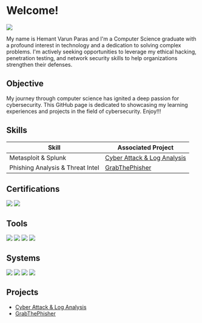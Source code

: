 # Welcome! 
<a href="https://linkedin.com/in/varunparas/"><img src="https://img.shields.io/badge/-LinkedIn-0072b1?&style=for-the-badge&logo=linkedin&logoColor=white" /></a>


My name is Hemant Varun Paras and I'm a Computer Science graduate with a profound interest in technology and a dedication to solving complex problems. I'm actively seeking opportunities to leverage my ethical hacking, penetration testing, and network security skills to help organizations strengthen their defenses.

## Objective

My journey through computer science has ignited a deep passion for cybersecurity. This GitHub page is dedicated to showcasing my learning experiences and projects in the field of cybersecurity. Enjoy!!!

## Skills

| Skill                                         | Associated Project         |
|-----------------------------------------------|----------------------------|
|  Metasploit & Splunk       | <a href = "https://github.com/HemantVarunParas/Cyber-Attacks-and-Log-Analysis-with-VirtualBox-and-Splunk"> Cyber Attack & Log Analysis </a> |
|  Phishing Analysis & Threat Intel     | <a href = "https://github.com/HemantVarunParas/GrabThePhisher-CTF-Lab"> GrabThePhisher </a> |


## Certifications
<div>
<img src="https://img.shields.io/badge/-Security%2B-FF0000?&style=for-the-badge&logo=CompTIA&logoColor=white" />
<img src="https://img.shields.io/badge/-SC--200%20Security%20Operations%20Analyst-0078D4?&style=for-the-badge&logo=Microsoft&logoColor=white" />

## Tools
<div>
<img src="https://img.shields.io/badge/-Microsoft%20Defender-0078D4?&style=for-the-badge&logo=Microsoft&logoColor=white" />
<img src="https://img.shields.io/badge/-Wireshark-1679A7?&style=for-the-badge&logo=Wireshark&logoColor=white" />
<img src="https://img.shields.io/badge/-VirtualBox-183A61?&style=for-the-badge&logo=VirtualBox&logoColor=white" />
<img src="https://img.shields.io/badge/-Splunk-FF7829?&style=for-the-badge&logo=Splunk&logoColor=white" />
</div>

## Systems
<div>
<img src="https://img.shields.io/badge/-Windows-0078D4?style=for-the-badge&logo=windows&logoColor=white" />
<img src="https://img.shields.io/badge/-Linux-FCC624?style=for-the-badge&logo=linux&logoColor=black" />
<img src="https://img.shields.io/badge/-Ubuntu-E95420?style=for-the-badge&logo=ubuntu&logoColor=white" />
<img src="https://img.shields.io/badge/-iOS-000000?style=for-the-badge&logo=ios&logoColor=white" />

</div>

## Projects
- <a href = "https://github.com/HemantVarunParas/Cyber-Attacks-and-Log-Analysis-with-VirtualBox-and-Splunk"> Cyber Attack & Log Analysis </a>
- <a href = "https://github.com/HemantVarunParas/GrabThePhisher-CTF-Lab"> GrabThePhisher </a> 

